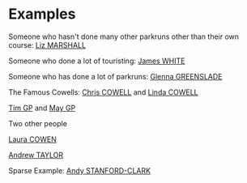 # Examples

Someone who hasn't done many other parkruns other than their own course: [Liz MARSHALL](http://www.parkrun.org.uk/results/athleteeventresultshistory/?athleteNumber=930349&eventNumber=0)

Someone who done a lot of touristing: [James WHITE](http://www.parkrun.org.uk/results/athleteeventresultshistory/?athleteNumber=556789&eventNumber=0)

Someone who has done a lot of parkruns: [Glenna GREENSLADE](http://www.parkrun.org.uk/results/athleteeventresultshistory/?athleteNumber=105134&eventNumber=0)

The Famous Cowells: [Chris COWELL](http://www.parkrun.org.uk/results/athleteeventresultshistory/?athleteNumber=11865&eventNumber=0) and [Linda COWELL](http://www.parkrun.org.uk/results/athleteeventresultshistory/?athleteNumber=18414&eventNumber=0)

[Tim GP](http://www.parkrun.org.uk/results/athleteeventresultshistory/?athleteNumber=78426&eventNumber=0) and [May GP](http://www.parkrun.org.uk/winchester/results/athletehistory/?athleteNumber=81219)

Two other people

[Laura COWEN](http://www.parkrun.org.uk/results/athleteeventresultshistory/?athleteNumber=1386351&eventNumber=0)

[Andrew TAYLOR](http://www.parkrun.org.uk/results/athleteeventresultshistory/?athleteNumber=1309364&eventNumber=0)

Sparse Example: [Andy STANFORD-CLARK](http://www.parkrun.org.uk/results/athleteeventresultshistory/?athleteNumber=1770518&eventNumber=0)
